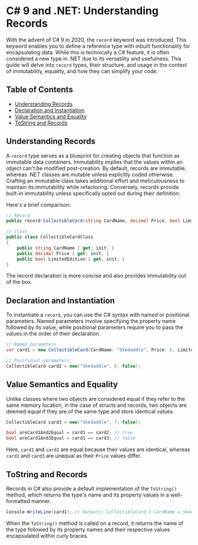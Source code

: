 # C# 9 and .NET: Understanding Records

With the advent of C# 9 in 2020, the `record` keyword was introduced. This keyword enables you to define a reference type with inbuilt functionality for encapsulating data. While this is technically a C# feature, it is often considered a new type in .NET due to its versatility and usefulness. This guide will delve into `record` types, their structure, and usage in the context of immutability, equality, and how they can simplify your code.

## Table of Contents
- [Understanding Records](#understanding-records)
- [Declaration and Instantiation](#declaration-and-instantiation)
- [Value Semantics and Equality](#value-semantics-and-equality)
- [ToString and Records](#tostring-and-records)

## Understanding Records

A `record` type serves as a blueprint for creating objects that function as immutable data containers. Immutability implies that the values within an object can't be modified post-creation. By default, records are immutable, whereas .NET classes are mutable unless explicitly coded otherwise. Crafting an immutable class takes additional effort and meticulousness to maintain its immutability while refactoring. Conversely, records provide built-in immutability unless specifically opted out during their definition.

Here's a brief comparison:

```csharp
// Record
public record CollectibleCard(string CardName, decimal Price, bool LimitedEdition);

// Class
public class CollectibleCardClass
{
    public string CardName { get; init; }
    public decimal Price { get; init; }
    public bool LimitedEdition { get; init; }
}
```

The record declaration is more concise and also provides immutability out of the box.

## Declaration and Instantiation

To instantiate a `record`, you can use the C# syntax with named or positional parameters. Named parameters involve specifying the property name followed by its value, while positional parameters require you to pass the values in the order of their declaration.

```csharp
// Named parameters
var card1 = new CollectibleCard(CardName: "Skedaddle", Price: 6, LimitedEdition: false);

// Positional parameters
CollectibleCard card2 = new("Skedaddle", 6, false);
```

## Value Semantics and Equality

Unlike classes where two objects are considered equal if they refer to the same memory location, in the case of structs and records, two objects are deemed equal if they are of the same type and store identical values.

```csharp
CollectibleCard card3 = new("Skedaddle", 7, false);

bool areCard1And2Equal = card1 == card2; // true
bool areCard1And3Equal = card1 == card3; // false
```

Here, `card1` and `card2` are equal because their values are identical, whereas `card1` and `card3` are unequal as their `Price` values differ.

## ToString and Records

Records in C# also provide a default implementation of the `ToString()` method, which returns the type's name and its property values in a well-formatted manner.

```csharp
Console.WriteLine(card1); // Outputs: CollectibleCard { CardName = Skedaddle, Price = 6, LimitedEdition = false }
```

When the `ToString()` method is called on a record, it returns the name of the type followed by its property names and their respective values encapsulated within curly braces.
